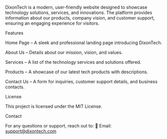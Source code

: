 DixonTech is a modern, user-friendly website designed to showcase technology solutions, services, and innovations. The platform provides information about our products, company vision, and customer support, ensuring an engaging experience for visitors.

Features

Home Page – A sleek and professional landing page introducing DixonTech.

About Us – Details about our mission, vision, and values.

Services – A list of the technology services and solutions offered.

Products – A showcase of our latest tech products with descriptions.

Contact Us – A form for inquiries, customer support details, and business contacts.

License

This project is licensed under the MIT License.

Contact

For any questions or support, reach out to:
📧 Email: support@dixontech.com
